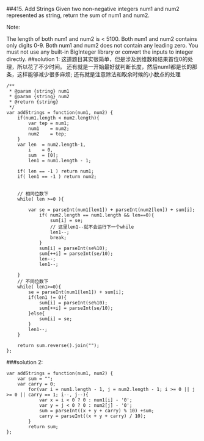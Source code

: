 ##415. Add Strings
Given two non-negative integers num1 and num2 represented as string, return the sum of num1 and num2.

Note:

The length of both num1 and num2 is < 5100.
Both num1 and num2 contains only digits 0-9.
Both num1 and num2 does not contain any leading zero.
You must not use any built-in BigInteger library or convert the inputs to integer directly.
##solution 1:
这道题目其实很简单，但是涉及到维数和结果首位0的处理，所以花了不少时间。
还有就是一开始最好就判断长度，然后num1都是长的那条，这样能够减少很多麻烦;
还有就是注意除法和取余时候的小数点的处理
```
/**
 * @param {string} num1
 * @param {string} num2
 * @return {string}
 */
var addStrings = function(num1, num2) {
    if(num1.length < num2.length){
		var tep = num1;
		num1    = num2;
		num2    = tep;
	}
	var len  = num2.length-1,
		i    = 0, 
    	sum  = [0];
		len1 = num1.length - 1;

	if( len == -1 ) return num1;
	if( len1 == -1 ) return num2;
    
    	
    // 相同位数下
    while( len >=0 ){
    	
    	var se = parseInt(num1[len1]) + parseInt(num2[len]) + sum[i];
    		if( num2.length == num1.length && len==0){
    			sum[i] = se;
    			// 这里len1--就不会运行下一个while
    			len1--;
    			break;
    		}
    		sum[i] = parseInt(se%10);
    		sum[++i] = parseInt(se/10);
    		len--;
    		len1--;

    }
    // 不同位数下
   	while( len1>=0){
   		se = parseInt(num1[len1]) + sum[i];
   		if(len1 != 0){
   			sum[i] = parseInt(se%10);
    		sum[++i] = parseInt(se/10);
   		}else{
   			sum[i] = se;
   		}
   		len1--;
   	}
   
    return sum.reverse().join("");
};
```
###solution 2:
```
var addStrings = function(num1, num2) {
    var sum = "";
	var carry = 0;
        for(var i = num1.length - 1, j = num2.length - 1; i >= 0 || j >= 0 || carry == 1; i--, j--){
            var x = i < 0 ? 0 : num1[i] - '0';
            var y = j < 0 ? 0 : num2[j] - '0';
            sum = parseInt((x + y + carry) % 10) +sum;
            carry = parseInt((x + y + carry) / 10);
        }
        return sum;
};
```
